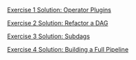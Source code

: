 [Exercise 1 Solution: Operator Plugins](https://youtu.be/RRyQGS5QXPQ) 

[Exercise 2 Solution: Refactor a DAG](https://youtu.be/O3MEAcMf5ck) 

[Exercise 3 Solution: Subdags](https://youtu.be/M-kdhnQ6sdk) 

[Exercise 4 Solution: Building a Full Pipeline]()
